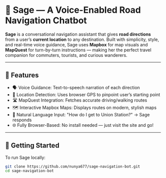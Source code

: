 # 🌟 Sage — A Voice-Enabled Road Navigation Chatbot

**Sage** is a conversational navigation assistant that gives **road directions** from a user’s **current location** to any destination. Built with simplicity, style, and real-time voice guidance, Sage uses **Mapbox** for map visuals and **MapQuest** for turn-by-turn instructions — making her the perfect travel companion for commuters, tourists, and curious wanderers.

---

## 🧰 Features

- 🗣️ Voice Guidance: Text-to-speech narration of each direction
- 📍 Location Detection: Uses browser GPS to pinpoint user’s starting point
- 🛣️ MapQuest Integration: Fetches accurate driving/walking routes
- 🗺️ Interactive Mapbox Maps: Displays routes on modern, stylish maps
- 💬 Natural Language Input: "How do I get to Union Station?" → Sage responds
- 🌐 Fully Browser-Based: No install needed — just visit the site and go!

---

## 🚀 Getting Started

To run Sage locally:

```bash
git clone https://github.com/nunya677/sage-navigation-bot.git
cd sage-navigation-bot